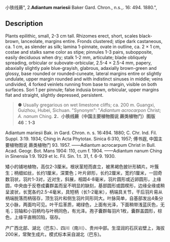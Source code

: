 小铁线蕨",
2.**Adiantum mariesii** Baker Gard. Chron., n.s.,. 16: 494. 1880.",

## Description
Plants epilithic, small, 2-3 cm tall. Rhizomes erect, short, scales black-brown, lanceolate, margins entire. Fronds clustered; stipe dark castaneous, ca. 1 cm, as slender as silk; lamina 1-pinnate, ovate in outline, ca. 2 × 1 cm, costae and stalks same color as stipe; pinnules 1-3 pairs, subopposite, easily deciduous when dry; stalk 1-2 mm, articulate; blade obliquely spreading, orbicular or subovate-orbicular, 2.5-4 × 2.5-4 mm, papery, abaxially slightly pale blue-grayish, glabrous, adaxially brown-green and glossy, base rounded or rounded-cuneate, lateral margins entire or slightly undulate, upper margin rounded and with indistinct sinuses in middle; veins undivided, 4 forked veinlets running from base to margin, visible on both surfaces. Sori 1 per pinnule; false indusia brown, orbicular, upper margins flat and straight, slightly depressed, persistent.

> ● Usually gregarious on wet limestone cliffs; ca. 200 m. Guangxi, Guizhou, Hubei, Sichuan.
  "Synonym": "*Adiantum acrocarpon* Christ; *A. nanum* Ching.
**2．小铁线蕨（中国主要植物图说 蕨类植物门）图版46：1-3**

Adiantum mariesii Bak. in Gard. Chron. n. s. 16:494. 1880; C. Chr. Ind. Fil. Suppl. 3:19. 1934; Ching in Acta Phytotax. Sinica 6:310, 1957; 傅书遐, 中国主要植物图说 蕨类植物门 93. 1957. ——Adiantum acrocarpum Christ in Bull. Acad. Geogr. Bot. Mans 1904: 110, cum f. 1904. ——Adiantum nanum Ching in Sinensia 1:9. 1929 et Ic. Fil. Sin. 1:t. 31, f. 6-9. 1930.

矮小的铺地植物，高仅2-3厘米。根状茎短而直立，被黑褐色披针形鳞片。叶簇生；柄细如丝，长约1厘米，深栗色；叶片卵形，长约2厘米，宽约1厘米，一回奇数羽状，羽片1-3对，近对生，斜展，相距4-8毫米，羽片圆形或近卵圆形，上缘圆，中央由于反卷成囊群盖而呈不明显的缺刻，基部圆形或圆楔形，边缘全缘或稍呈波状，长宽各约2.5-4毫米，具短柄（长1-2毫米），柄端具关节，干后羽片易从柄端脱落而柄宿存，顶生羽片和侧生羽片同形同大。叶脉简单，自基部发出4条分叉小脉，两面均可见。叶干后革质，褐绿色，上面有光泽，下面稍带浅蓝灰色，无毛；羽轴和小羽柄均与叶柄同色，有光泽。孢子囊群每羽片1枚，囊群盖圆形，棕色，上缘平直稍凹陷，宿存。

产广西北部、湖北（巴东）、四川（南川）、贵州中部。生湿润的石灰岩壁上，海拔200米，常聚生成片。模式标本采自湖北（巴东)。
